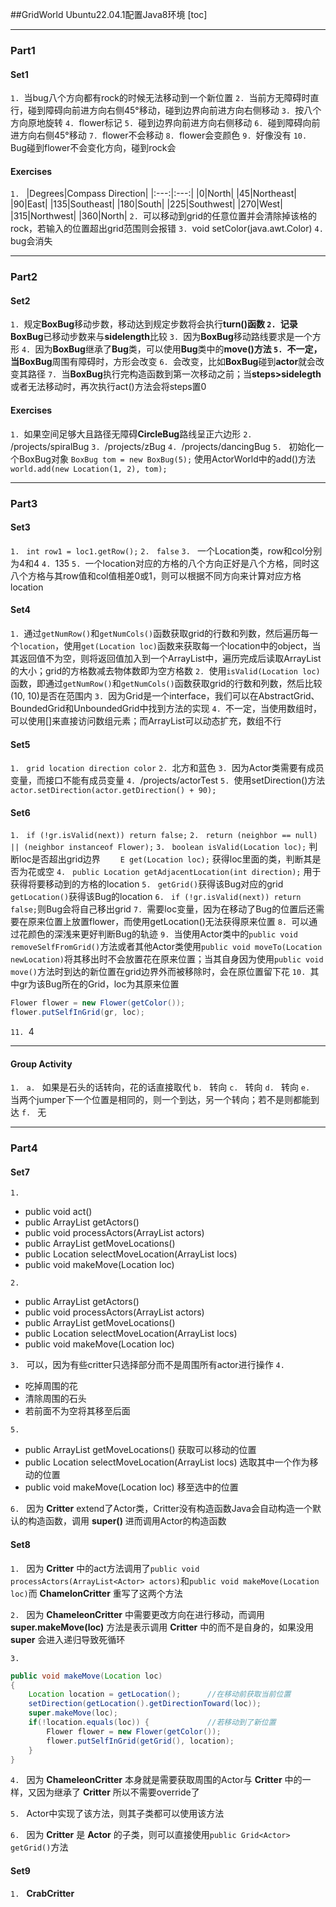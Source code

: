 ##GridWorld
Ubuntu22.04.1配置Java8环境
[toc]

---
### Part1
#### Set1
`1. `当bug八个方向都有rock的时候无法移动到一个新位置
`2. `当前方无障碍时直行，碰到障碍向前进方向右侧45°移动，碰到边界向前进方向右侧移动
`3. `按八个方向原地旋转
`4. `flower标记
`5. `碰到边界向前进方向右侧移动
`6.	`碰到障碍向前进方向右侧45°移动
`7. `flower不会移动
`8. `flower会变颜色
`9. `好像没有
`10. `Bug碰到flower不会变化方向，碰到rock会
#### Exercises
`1. `
|Degrees|Compass Direction|
|:---:|:---:|
|0|North|
|45|Northeast|
|90|East|
|135|Southeast|
|180|South|
|225|Southwest|
|270|West|
|315|Northwest|
|360|North|
`2. `可以移动到grid的任意位置并会清除掉该格的rock，若输入的位置超出grid范围则会报错
`3.	`void setColor(java.awt.Color)
`4.	`bug会消失

---
### Part2
#### Set2
`1. `规定**BoxBug**移动步数，移动达到规定步数将会执行**turn()**函数
`2. `记录**BoxBug**已移动步数来与**sidelength**比较
`3. `因为**BoxBug**移动路线要求是一个方形
`4. `因为**BoxBug**继承了**Bug**类，可以使用**Bug**类中的**move()**方法
`5. `不一定，当**BoxBug**周围有障碍时，方形会改变
`6. `会改变，比如**BoxBug**碰到**actor**就会改变其路径
`7. `当**BoxBug**执行完构造函数到第一次移动之前；当**steps>sidelegth**或者无法移动时，再次执行act()方法会将steps置0
#### Exercises
`1. `如果空间足够大且路径无障碍**CircleBug**路线呈正六边形
`2. `/projects/spiralBug
`3. `/projects/zBug
`4. `/projects/dancingBug
`5. `
初始化一个BoxBug对象
 `BoxBug tom = new BoxBug(5);`
使用ActorWorld中的add()方法
 `world.add(new Location(1, 2), tom);`

---
### Part3
#### Set3
`1. ` `int row1 = loc1.getRow();`
`2. ` `false`
`3. ` 一个Location类，row和col分别为4和4
`4. `135
`5. `一个location对应的方格的八个方向正好是八个方格，同时这八个方格与其row值和col值相差0或1，则可以根据不同方向来计算对应方格location
#### Set4
`1. `通过`getNumRow()`和`getNumCols()`函数获取grid的行数和列数，然后遍历每一个`location`，使用`get(Location loc)`函数来获取每一个location中的object，当其返回值不为空，则将返回值加入到一个ArrayList中，遍历完成后读取ArrayList的大小；grid的方格数减去物体数即为空方格数
`2. `使用`isValid(Location loc)`函数，即通过`getNumRow()`和`getNumCols()`函数获取grid的行数和列数，然后比较(10, 10)是否在范围内
`3. `因为Grid是一个interface，我们可以在AbstractGrid、BoundedGrid和UnboundedGrid中找到方法的实现
`4. `不一定，当使用数组时，可以使用[]来直接访问数组元素；而ArrayList可以动态扩充，数组不行
#### Set5
`1. ` `grid location direction color`
`2. `北方和蓝色
`3. `因为Actor类需要有成员变量，而接口不能有成员变量
`4. `/projects/actorTest
`5. `使用setDirection()方法
`actor.setDirection(actor.getDirection() + 90);`
#### Set6
`1. ` `if (!gr.isValid(next)) return false;`
`2. ` `return (neighbor == null) || (neighbor instanceof Flower);`
`3. ` `boolean isValid(Location loc);` 判断loc是否超出grid边界
&emsp;&emsp;`E get(Location loc);` 获得loc里面的类，判断其是否为花或空
`4. ` `public Location getAdjacentLocation(int direction);` 用于获得将要移动到的方格的location
`5. ` `getGrid()`获得该Bug对应的grid `getLocation()`获得该Bug的location
`6. ` `if (!gr.isValid(next)) return false;`则Bug会将自己移出grid
`7. `需要loc变量，因为在移动了Bug的位置后还需要在原来位置上放置flower，而使用getLocation()无法获得原来位置
`8. `可以通过花颜色的深浅来更好判断Bug的轨迹
`9. `当使用Actor类中的`public void removeSelfFromGrid()`方法或者其他Actor类使用`public void moveTo(Location newLocation)`将其移出时不会放置花在原来位置；当其自身因为使用`public void move()`方法时到达的新位置在grid边界外而被移除时，会在原位置留下花
`10. `其中gr为该Bug所在的Grid，loc为其原来位置
```Java
Flower flower = new Flower(getColor());
flower.putSelfInGrid(gr, loc);
```
`11. `4

---
#### Group Activity
`1. `
`a. ` 如果是石头的话转向，花的话直接取代
`b. ` 转向
`c. ` 转向
`d. ` 转向
`e. ` 当两个jumper下一个位置是相同的，则一个到达，另一个转向；若不是则都能到达
`f. ` 无

---
### Part4
#### Set7
`1. `
+ public void act()
+ public ArrayList<Actor> getActors()
+ public void processActors(ArrayList<Actor> actors)
+ public ArrayList<Location> getMoveLocations()
+ public Location selectMoveLocation(ArrayList<Location> locs)
+ public void makeMove(Location loc)

`2. `
+ public ArrayList<Actor> getActors()
+ public void processActors(ArrayList<Actor> actors)
+ public ArrayList<Location> getMoveLocations()
+ public Location selectMoveLocation(ArrayList<Location> locs)
+ public void makeMove(Location loc)

`3. ` 可以，因为有些critter只选择部分而不是周围所有actor进行操作
`4. `
+ 吃掉周围的花
+ 清除周围的石头
+ 若前面不为空将其移至后面

`5. `
+ public ArrayList<Location> getMoveLocations()
  获取可以移动的位置
+ public Location selectMoveLocation(ArrayList<Location> locs)
  选取其中一个作为移动的位置
+ public void makeMove(Location loc)
  移至选中的位置

`6. ` 因为 **Critter** extend了Actor类，Critter没有构造函数Java会自动构造一个默认的构造函数，调用 **super()** 进而调用Actor的构造函数

#### Set8
`1. ` 因为 **Critter** 中的act方法调用了`public void processActors(ArrayList<Actor> actors)`和`public void makeMove(Location loc)`而   **ChamelonCritter** 重写了这两个方法

`2. ` 因为 **ChameleonCritter** 中需要更改方向在进行移动，而调用 **super.makeMove(loc)** 方法是表示调用 **Critter** 中的而不是自身的，如果没用**super** 会进入递归导致死循环

`3. `
```Java
public void makeMove(Location loc)
{
    Location location = getLocation();      //在移动前获取当前位置
    setDirection(getLocation().getDirectionToward(loc));
    super.makeMove(loc);
    if(!location.equals(loc)) {             //若移动到了新位置
        Flower flower = new Flower(getColor());
        flower.putSelfInGrid(getGrid(), location);
    }
}
```

`4. ` 因为 **ChameleonCritter** 本身就是需要获取周围的Actor与 **Critter** 中的一样，又因为继承了 **Critter** 所以不需要override了

`5. ` Actor中实现了该方法，则其子类都可以使用该方法

`6. ` 因为 **Critter** 是 **Actor** 的子类，则可以直接使用`public Grid<Actor> getGrid()`方法

#### Set9
`1. ` **CrabCritter**